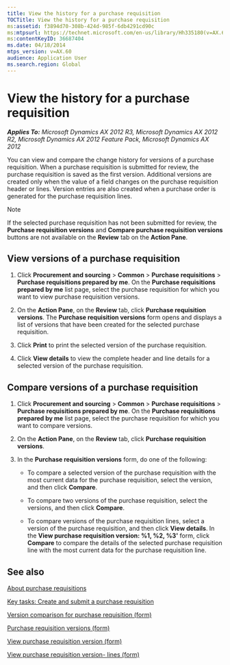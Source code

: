 ```yaml
---
title: View the history for a purchase requisition
TOCTitle: View the history for a purchase requisition
ms:assetid: f3894d70-308b-424d-985f-6db4291cd90c
ms:mtpsurl: https://technet.microsoft.com/en-us/library/Hh335180(v=AX.60)
ms:contentKeyID: 36687404
ms.date: 04/18/2014
mtps_version: v=AX.60
audience: Application User
ms.search.region: Global
---
```


# View the history for a purchase requisition 


_**Applies To:** Microsoft Dynamics AX 2012 R3, Microsoft Dynamics AX 2012 R2, Microsoft Dynamics AX 2012 Feature Pack, Microsoft Dynamics AX 2012_

You can view and compare the change history for versions of a purchase requisition. When a purchase requisition is submitted for review, the purchase requisition is saved as the first version. Additional versions are created only when the value of a field changes on the purchase requisition header or lines. Version entries are also created when a purchase order is generated for the purchase requisition lines.


> [!NOTE]
> <P>If the selected purchase requisition has not been submitted for review, the <STRONG>Purchase requisition versions</STRONG> and <STRONG>Compare purchase requisition versions</STRONG> buttons are not available on the <STRONG>Review</STRONG> tab on the <STRONG>Action Pane</STRONG>.</P>



## View versions of a purchase requisition

1.  Click **Procurement and sourcing** \> **Common** \> **Purchase requisitions** \> **Purchase requisitions prepared by me**. On the **Purchase requisitions prepared by me** list page, select the purchase requisition for which you want to view purchase requisition versions.

2.  On the **Action Pane**, on the **Review** tab, click **Purchase requisition versions**. The **Purchase requisition versions** form opens and displays a list of versions that have been created for the selected purchase requisition.

3.  Click **Print** to print the selected version of the purchase requisition.

4.  Click **View details** to view the complete header and line details for a selected version of the purchase requisition.

## Compare versions of a purchase requisition

1.  Click **Procurement and sourcing** \> **Common** \> **Purchase requisitions** \> **Purchase requisitions prepared by me**. On the **Purchase requisitions prepared by me** list page, select the purchase requisition for which you want to compare versions.

2.  On the **Action Pane**, on the **Review** tab, click **Purchase requisition versions**.

3.  In the **Purchase requisition versions** form, do one of the following:
    
      - To compare a selected version of the purchase requisition with the most current data for the purchase requisition, select the version, and then click **Compare**.
    
      - To compare two versions of the purchase requisition, select the versions, and then click **Compare**.
    
      - To compare versions of the purchase requisition lines, select a version of the purchase requisition, and then click **View details**. In the **View purchase requisition version: %1, %2, %3'** form, click **Compare** to compare the details of the selected purchase requisition line with the most current data for the purchase requisition line.

## See also

[About purchase requisitions](about-purchase-requisitions.md)

[Key tasks: Create and submit a purchase requisition](key-tasks-create-and-submit-a-purchase-requisition.md)

[Version comparison for purchase requisition (form)](https://technet.microsoft.com/en-us/library/hh209659\(v=ax.60\))

[Purchase requisition versions (form)](https://technet.microsoft.com/en-us/library/hh242467\(v=ax.60\))

[View purchase requisition version (form)](https://technet.microsoft.com/en-us/library/hh208983\(v=ax.60\))

[View purchase requisition version- lines (form)](https://technet.microsoft.com/en-us/library/hh209502\(v=ax.60\))

  


